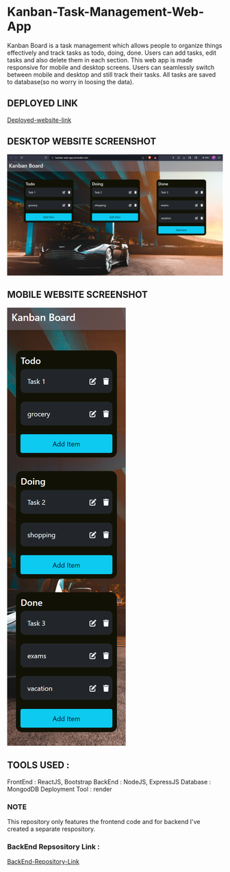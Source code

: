 # Kanban-Task-Management-Web-App 

Kanban Board is a task management which allows people to organize things effectively and track tasks as todo, doing, done. 
Users can add tasks, edit tasks and also delete them in each section.
This web app is made responsive for mobile and desktop screens.
Users can seamlessly switch between mobile and desktop and still track their tasks.
All tasks are saved to database(so no worry in loosing the data).

## DEPLOYED LINK
[Deployed-website-link](https://kanban-web-app.onrender.com/)

## DESKTOP WEBSITE SCREENSHOT
![Desktop Website Screenshot](images/desktop-website.png)

## MOBILE WEBSITE SCREENSHOT
![Mobile Website Screenshot](images/mobile-website.png)

## TOOLS USED : 
FrontEnd : ReactJS, Bootstrap
BackEnd : NodeJS, ExpressJS
Database : MongodDB 
Deployment Tool : render 

### NOTE
This repository only features the frontend code and for backend I've created a separate respository. 

### BackEnd Repsository Link : 
[BackEnd-Repository-Link](https://github.com/vatsan-0613/kanban-backend)


